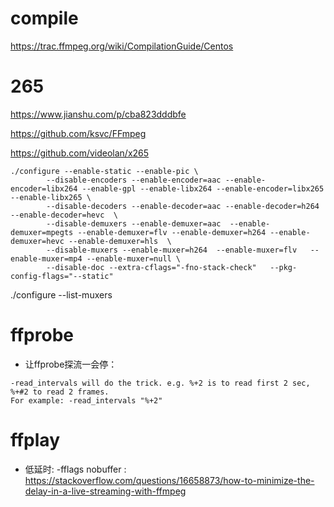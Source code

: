 # compile

https://trac.ffmpeg.org/wiki/CompilationGuide/Centos


# 265

https://www.jianshu.com/p/cba823dddbfe


https://github.com/ksvc/FFmpeg

https://github.com/videolan/x265

```
./configure --enable-static --enable-pic \
        --disable-encoders --enable-encoder=aac --enable-encoder=libx264 --enable-gpl --enable-libx264 --enable-encoder=libx265  --enable-libx265 \
        --disable-decoders --enable-decoder=aac --enable-decoder=h264 --enable-decoder=hevc  \
        --disable-demuxers --enable-demuxer=aac  --enable-demuxer=mpegts --enable-demuxer=flv --enable-demuxer=h264 --enable-demuxer=hevc --enable-demuxer=hls  \
        --disable-muxers --enable-muxer=h264  --enable-muxer=flv   --enable-muxer=mp4 --enable-muxer=null \
        --disable-doc --extra-cflags="-fno-stack-check"   --pkg-config-flags="--static"
```


./configure --list-muxers



# ffprobe

* 让ffprobe探流一会停： 

```
-read_intervals will do the trick. e.g. %+2 is to read first 2 sec, %+#2 to read 2 frames.
For example: -read_intervals "%+2"
```

# ffplay

* 低延时: -fflags nobuffer : https://stackoverflow.com/questions/16658873/how-to-minimize-the-delay-in-a-live-streaming-with-ffmpeg

